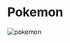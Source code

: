 # Pokemon
![pokemon](https://user-images.githubusercontent.com/107277624/229935495-81353f64-4c02-422f-80b5-bb06934db4f2.png)
